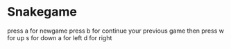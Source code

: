 # Snakegame
press a for newgame
press b for continue your previous game
then press 
w for up
s for down
a for left
d for right
